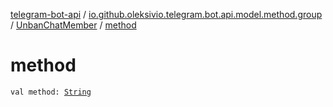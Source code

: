 [telegram-bot-api](../../index.md) / [io.github.oleksivio.telegram.bot.api.model.method.group](../index.md) / [UnbanChatMember](index.md) / [method](./method.md)

# method

`val method: `[`String`](https://kotlinlang.org/api/latest/jvm/stdlib/kotlin/-string/index.html)